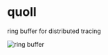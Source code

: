 # quoll

ring buffer for distributed tracing

![ring buffer](https://docs.google.com/drawings/d/e/2PACX-1vQmAITpKCaRhyI__GugXIO8CARJjtI1Ju6ObDFNqOZ3DVtMRGes0yQiOKc00qEN8_K9tocWIXKlLZQ4/pub?w=837&h=690)